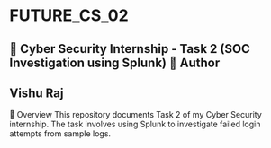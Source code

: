 # FUTURE_CS_02
📌 Cyber Security Internship - Task 2 (SOC Investigation using Splunk) 👤 Author
---
Vishu Raj
---
📖 Overview
This repository documents Task 2 of my Cyber Security internship. The task involves using Splunk to investigate failed login attempts from sample logs.
